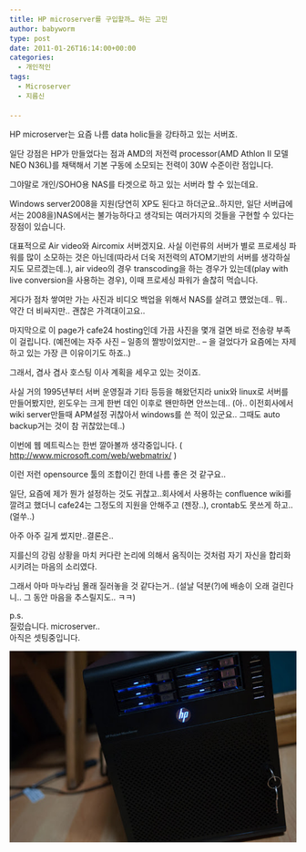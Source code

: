 ```yaml
---
title: HP microserver를 구입할까… 하는 고민
author: babyworm
type: post
date: 2011-01-26T16:14:00+00:00
categories:
  - 개인적인
tags:
  - Microserver
  - 지름신

---
```

HP microserver는 요즘 나름 data holic들을 강타하고 있는 서버죠.


일단 강점은 HP가 만들었다는 점과 AMD의 저전력 processor(AMD Athlon II 모델 NEO N36L)를 채택해서 기본 구동에 소모되는 전력이 30W 수준이란 점입니다.

그야말로 개인/SOHO용 NAS를 타겟으로 하고 있는 서버라 할 수 있는데요.


Windows server2008을 지원(당연히 XP도 된다고 하더군요..하지만, 일단 서버급에서는 2008을)NAS에서는 불가능하다고 생각되는 여러가지의 것들을 구현할 수 있다는 장점이 있습니다.


대표적으로 Air video와 Aircomix 서버겠지요. 사실 이런류의 서버가 별로 프로세싱 파워를 많이 소모하는 것은 아닌데(따라서 더욱 저전력의 ATOM기반의 서버를 생각하실지도 모르겠는데..), air video의 경우 transcoding을 하는 경우가 있는데(play with live conversion을 사용하는 경우), 이때 프로세싱 파워가 솔찮히 먹습니다.

게다가 점차 쌓여만 가는 사진과 비디오 백업을 위해서 NAS를 살려고 헀었는데.. 뭐.. 약간 더 비싸지만.. 괜찮은 가격대이고요..


마지막으로 이 page가 cafe24 hosting인데 가끔 사진을 몇개 걸면 바로 전송량 부족이 걸립니다. (예전에는 자주 사진 &#8211; 일종의 짤방이었지만.. &#8211; 을 걸었다가 요즘에는 자제하고 있는 가장 큰 이유이기도 하죠..)


그래서, 겸사 겸사 호스팅 이사 계획을 세우고 있는 것이죠.

사실 거의 1995년부터 서버 운영질과 기타 등등을 해왔던지라 unix와 linux로 서버를 만들어봤지만, 윈도우는 크게 한번 데인 이후로 왠만하면 안쓰는데.. (아.. 이전회사에서 wiki server만들때 APM설정 귀찮아서 windows를 쓴 적이 있군요.. 그때도 auto backup거는 것이 참 귀찮았는데..)


이번에 웹 메트릭스는 한번 깔아볼까 생각중입니다. ( http://www.microsoft.com/web/webmatrix/ )

이런 저런 opensource 툴의 조합이긴 한데 나름 좋은 것 같구요..

일단, 요즘에 제가 뭔가 설정하는 것도 귀찮고..회사에서 사용하는 confluence wiki를 깔려고 했더니 cafe24는 그정도의 지원을 안해주고 (젠장..), crontab도 못쓰게 하고.. (얼쑤..)

아주 아주 길게 썼지만..결론은..

지를신의 강림 상황을 마치 커다란 논리에 의해서 움직이는 것처럼 자기 자신을 합리화시키려는 마음의 소리였다.


그래서 아마 마누라님 몰래 질러놓을 것 같다는거.. (설날 덕분(?)에 배송이 오래 걸린다니.. 그 동안 마음을 추스릴지도.. ㅋㅋ)


p.s.<br>
질렀습니다. microserver..<br>
아직은 셋팅중입니다.

<img src="featured_NL40.jpg">
